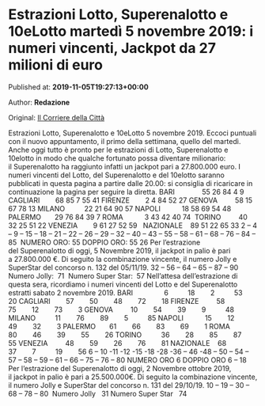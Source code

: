 
# Estrazioni Lotto, Superenalotto e 10eLotto martedì 5 novembre 2019: i numeri vincenti, Jackpot da 27 milioni di euro

Published at: **2019-11-05T19:27:13+00:00**

Author: **Redazione**

Original: [Il Corriere della Città](https://www.ilcorrieredellacitta.com/news/estrazioni-lotto-superenalotto-e-10elotto-martedi-5-novembre-2019-i-numeri-vincenti-jackpot-da-27-milioni-di-euro.html)

Estrazioni Lotto, Superenalotto e 10eLotto 5 novembre 2019. Eccoci puntuali con il nuovo appuntamento, il primo della settimana, quello del martedì. Anche oggi tutto è pronto per le estrazioni di Lotto, Superenalotto e 10elotto in modo che qualche fortunato possa diventare milionario: il Superenalotto ha raggiunto infatti un jackpot pari a 27.800.000 euro. I numeri vincenti del Lotto, del Superenalotto e del 10elotto saranno pubblicati in questa pagina a partire dalle 20.00: si consiglia di ricaricare in continuazione la pagina per seguire la diretta.
BARI              55 26 84 4 9
CAGLIARI        68 85 7 55 41
FIRENZE        2 4 84 52 27
GENOVA         58 15 67 78 13
MILANO          22 21 64 90 57
NAPOLI           18 58 69 54 48
PALERMO       29 76 84 39 7
ROMA           3 43 42 40 74 
TORINO         40 32 25 51 22
VENEZIA        9 61 27 52 59  
NAZIONALE    89 51 22 65 33
2 – 4 – 9 – 15 – 18 – 21 – 22 – 26 – 29 – 32 – 40 – 43 – 55 – 58 – 61 – 68 – 76 – 84 – 85 
NUMERO ORO: 55
DOPPIO ORO: 55 26
Per l’estrazione del Superenalotto di oggi, 5 Novembre 2019, il jackpot in palio è pari a 27.800.000 €. Di seguito la combinazione vincente, il numero Jolly e SuperStar del concorso n. 132 del 05/11/19.
32 – 56 – 64 – 65 – 87 – 90
Numero Jolly:  71 
Numero Super Star:  57
Nell’attesa dell’estrazione di questa sera, ricordiamo i numeri vincenti del Lotto e del Superenalotto estratti sabato 2 novembre 2019.
BARI                6          18        2          53        20
CAGLIARI        57        50        48        72        18
FIRENZE         58        75        12        73        3
GENOVA         10        54        39        9          48
MILANO          11        76        89        5          85
NAPOLI           15        12        49        32        3
PALERMO       61        66        83        69        1
ROMA            80        46        39        55        26
TORINO          36        28        85        87        55
VENEZIA         48        59        26        76        81
NAZIONALE    68        37        7          19        56
6 – 10 -11 -12 -15 -18 -28 -36 – 46 -48 – 50 – 54 – 57 – 58 – 59 – 61 – 66 – 75 – 76 – 80
NUMERO ORO 6 DOPPIO ORO 6 – 18 
Per l’estrazione del Superenalotto di oggi, 2 Novembre ottobre 2019, il jackpot in palio è pari a 25.500.000€. Di seguito la combinazione vincente, il numero Jolly e SuperStar del concorso n. 131 del 29/10/19.
10 – 19 – 30 – 68 – 78 – 80 
Numero Jolly   31
Numero Super Star   74

